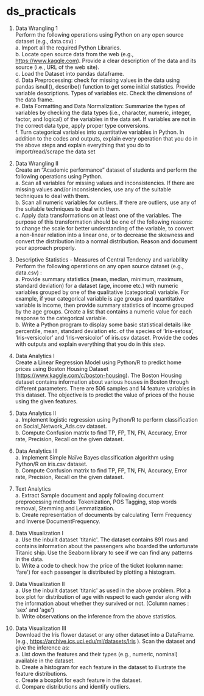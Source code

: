 # ds_practicals

1) Data Wrangling 1   
Perform the following operations using Python on any open source dataset (e.g., data.csv) :    
a. Import all the required Python Libraries.   
b. Locate open source data from the web (e.g., https://www.kaggle.com). Provide a clear description of the data and its source (i.e., URL of the web site).   
c. Load the Dataset into pandas dataframe.   
d. Data Preprocessing: check for missing values in the data using pandas isnull(), describe() function to get some initial statistics. Provide variable descriptions. Types of variables etc. Check the dimensions of the data frame.   
e. Data Formatting and Data Normalization: Summarize the types of variables by checking the data types (i.e., character, numeric, integer, factor, and logical) of the variables in the data set. If variables are not in the correct data type, apply proper type conversions.   
f. Turn categorical variables into quantitative variables in Python. In addition to the codes and outputs, explain every operation that you do in the above steps and explain everything that you do to import/read/scrape the data set   

2) Data Wrangling II   
Create an “Academic performance” dataset of students and perform the following operations using Python.   
a. Scan all variables for missing values and inconsistencies. If there are missing values and/or inconsistencies, use any of the suitable techniques to deal with them.   
b. Scan all numeric variables for outliers. If there are outliers, use any of the suitable techniques to deal with them.   
c. Apply data transformations on at least one of the variables. The purpose of this transformation should be one of the following reasons: to change the scale for better understanding of the variable, to convert a non-linear relation into a linear one, or to decrease the skewness and convert the distribution into a normal distribution. Reason and document your approach properly.   

3) Descriptive Statistics - Measures of Central Tendency and variability   
Perform the following operations on any open source dataset (e.g., data.csv) :   
a. Provide summary statistics (mean, median, minimum, maximum, standard deviation) for a dataset (age, income etc.) with numeric variables grouped by one of the qualitative (categorical) variable. For example, if your categorical variable is age groups and quantitative variable is income, then provide summary statistics of income grouped by the age groups. Create a list that contains a numeric value for each response to the categorical variable.   
b. Write a Python program to display some basic statistical details like percentile, mean, standard deviation etc. of the species of ‘Iris-setosa’, ‘Iris-versicolor’ and ‘Iris-versicolor’ of iris.csv dataset. Provide the codes with outputs and explain everything that you do in this step.   

4) Data Analytics I   
Create a Linear Regression Model using Python/R to predict home prices using Boston Housing Dataset (https://www.kaggle.com/c/boston-housing). The Boston Housing dataset contains information about various houses in Boston through different parameters. There are 506 samples and 14 feature variables in this dataset. The objective is to predict the value of prices of the house using the given features.   

5) Data Analytics II   
a. Implement logistic regression using Python/R to perform classification on Social_Network_Ads.csv dataset.   
b. Compute Confusion matrix to find TP, FP, TN, FN, Accuracy, Error rate, Precision, Recall on the given dataset.   

6) Data Analytics III   
a. Implement Simple Naïve Bayes classification algorithm using Python/R on iris.csv dataset.    
b. Compute Confusion matrix to find TP, FP, TN, FN, Accuracy, Error rate, Precision, Recall on the given dataset.   

7) Text Analytics   
a. Extract Sample document and apply following document preprocessing methods: Tokenization, POS Tagging, stop words removal, Stemming and Lemmatization.   
b. Create representation of documents by calculating Term Frequency and Inverse DocumentFrequency.   

8) Data Visualization I   
a. Use the inbuilt dataset 'titanic'. The dataset contains 891 rows and contains information about the passengers who boarded the unfortunate Titanic ship. Use the Seaborn library to see if we can find any patterns in the data.   
b. Write a code to check how the price of the ticket (column name: 'fare') for each passenger is distributed by plotting a histogram.   

9) Data Visualization II   
a. Use the inbuilt dataset 'titanic' as used in the above problem. Plot a box plot for distribution of age with respect to each gender along with the information about whether they survived or not. (Column names : 'sex' and 'age')   
b. Write observations on the inference from the above statistics.   

10) Data Visualization III   
Download the Iris flower dataset or any other dataset into a DataFrame. (e.g., https://archive.ics.uci.edu/ml/datasets/Iris ). Scan the dataset and give the inference as:   
a. List down the features and their types (e.g., numeric, nominal) available in the dataset.   
b. Create a histogram for each feature in the dataset to illustrate the feature distributions.   
c. Create a boxplot for each feature in the dataset.    
d. Compare distributions and identify outliers.   

